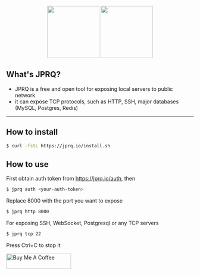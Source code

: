 <p align="center">
    <img height="140" src="https://user-images.githubusercontent.com/35038240/221522083-1011e567-e2b7-424c-a018-15e965cf8df9.png#gh-light-mode-only">
    <img height="140" src="https://user-images.githubusercontent.com/35038240/221522077-5b1e3eca-ca85-4c9f-93a9-afd39cc93c88.png#gh-dark-mode-only">
</p>

## What's JPRQ?
- JPRQ is a free and open tool for exposing local servers to public network
- it can expose TCP protocols, such as HTTP, SSH, major databases (MySQL, Postgres, Redis) 
---

## How to install

```bash
$ curl -fsSL https://jprq.io/install.sh
```

## How to use

First obtain auth token from https://jprq.io/auth, then
```bash
$ jprq auth <your-auth-token>
```

Replace 8000 with the port you want to expose
```bash
$ jprq http 8000
```

For exposing SSH, WebSocket, Postgresql or any TCP servers
```bash
$ jprq tcp 22
```

Press Ctrl+C to stop it

<a href="https://www.buymeacoffee.com/azimjon" target="_blank"><img src="https://cdn.buymeacoffee.com/buttons/default-orange.png" alt="Buy Me A Coffee" height="41" width="174"></a>
